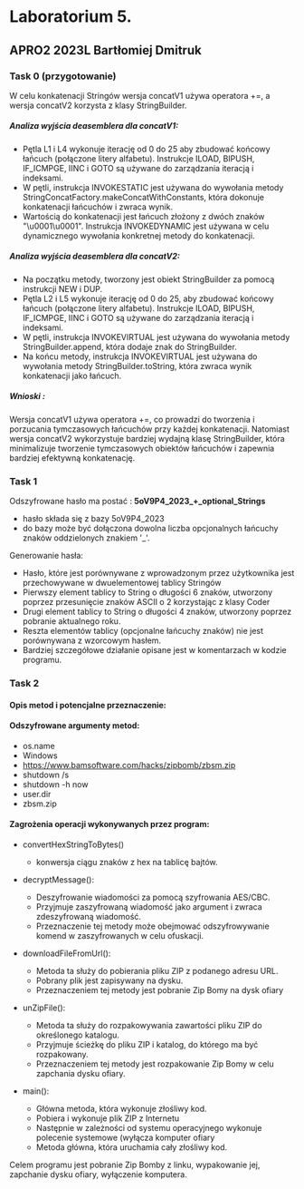 # Laboratorium 5.
## APRO2 2023L Bartłomiej Dmitruk

### Task 0 (przygotowanie)

W celu konkatenacji Stringów wersja concatV1 używa operatora +=, a wersja concatV2 korzysta z klasy StringBuilder.

##### Analiza wyjścia deasemblera dla concatV1:
- Pętla L1 i L4 wykonuje iterację od 0 do 25 aby zbudować końcowy łańcuch (połączone litery alfabetu). Instrukcje ILOAD, BIPUSH, IF_ICMPGE, IINC i GOTO są używane do zarządzania iteracją i indeksami.
- W pętli, instrukcja INVOKESTATIC jest używana do wywołania metody StringConcatFactory.makeConcatWithConstants, która dokonuje konkatenacji łańcuchów i zwraca wynik.
- Wartością do konkatenacji jest łańcuch złożony z dwóch znaków "\u0001\u0001". Instrukcja INVOKEDYNAMIC jest używana w celu dynamicznego wywołania konkretnej metody do konkatenacji.
##### Analiza wyjścia deasemblera dla concatV2:
- Na początku metody, tworzony jest obiekt StringBuilder za pomocą instrukcji NEW i DUP.
- Pętla L2 i L5 wykonuje iterację od 0 do 25, aby zbudować końcowy łańcuch (połączone litery alfabetu). Instrukcje ILOAD, BIPUSH, IF_ICMPGE, IINC i GOTO są używane do zarządzania iteracją i indeksami.
- W pętli, instrukcja INVOKEVIRTUAL jest używana do wywołania metody StringBuilder.append, która dodaje znak do StringBuilder.
- Na końcu metody, instrukcja INVOKEVIRTUAL jest używana do wywołania metody StringBuilder.toString, która zwraca wynik konkatenacji jako łańcuch.

##### Wnioski :
Wersja concatV1 używa operatora +=, co prowadzi do tworzenia i porzucania tymczasowych łańcuchów przy każdej konkatenacji. Natomiast wersja concatV2 wykorzystuje bardziej wydajną klasę StringBuilder, która minimalizuje tworzenie tymczasowych obiektów łańcuchów i zapewnia bardziej efektywną konkatenację.

### Task 1

Odszyfrowane hasło ma postać : **5oV9P4_2023_+_optional_Strings**
  - hasło składa się z bazy  5oV9P4_2023 
  - do bazy może być dołączona dowolna liczba opcjonalnych łańcuchy znaków oddzielonych znakiem '_'.

Generowanie hasła:
  - Hasło, które jest porównywane z wprowadzonym przez użytkownika jest przechowywane w dwuelementowej tablicy Stringów
  - Pierwszy element tablicy to String o długości 6 znaków, utworzony poprzez przesunięcie znaków ASCII o 2 korzystając z klasy Coder
  - Drugi element tablicy to String o długości 4 znaków, utworzony poprzez pobranie aktualnego roku.
  - Reszta elementów tablicy (opcjonalne łańcuchy znaków) nie jest porównywana z wzorcowym hasłem.
  - Bardziej szczegółowe działanie opisane jest w komentarzach w kodzie programu.

### Task 2

#### Opis metod i potencjalne przeznaczenie:
#### Odszyfrowane argumenty metod:
- os.name                                                         
- Windows                                                         
- https://www.bamsoftware.com/hacks/zipbomb/zbsm.zip              
- shutdown /s                                                     
- shutdown -h now                                                 
- user.dir                                                        
- zbsm.zip

####  Zagrożenia operacji wykonywanych przez program:
- convertHexStringToBytes()
  -  konwersja ciągu znaków z hex na tablicę bajtów.
  
- decryptMessage(): 
  - Deszyfrowanie wiadomości za pomocą szyfrowania AES/CBC. 
  - Przyjmuje zaszyfrowaną wiadomość jako argument i zwraca zdeszyfrowaną wiadomość. 
  - Przeznaczenie tej metody może obejmować odszyfrowywanie komend w zaszyfrowanych w celu ofuskacji.

- downloadFileFromUrl(): 
  - Metoda ta służy do pobierania pliku ZIP z podanego adresu URL. 
  - Pobrany plik jest zapisywany na dysku. 
  - Przeznaczeniem tej metody jest pobranie Zip Bomy na dysk ofiary

- unZipFile():  
  - Metoda ta służy do rozpakowywania zawartości pliku ZIP do określonego katalogu. 
  - Przyjmuje ścieżkę do pliku ZIP i katalog, do którego ma być rozpakowany. 
  - Przeznaczeniem tej metody jest rozpakowanie Zip Bomy w celu zapchania dysku ofiary.

- main(): 
  - Główna metoda, która wykonuje złośliwy kod. 
  - Pobiera i wykonuje plik ZIP z Internetu
  - Następnie w zależności od systemu operacyjnego wykonuje polecenie systemowe (wyłącza komputer ofiary
  - Metoda główna, która uruchamia cały złośliwy kod.


    
Celem programu jest pobranie Zip Bomby z linku, wypakowanie jej, zapchanie dysku ofiary, wyłączenie komputera.
